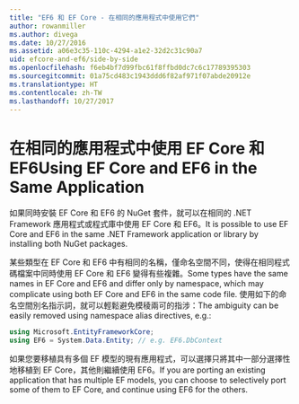 ```yaml
---
title: "EF6 和 EF Core - 在相同的應用程式中使用它們"
author: rowanmiller
ms.author: divega
ms.date: 10/27/2016
ms.assetid: a06e3c35-110c-4294-a1e2-32d2c31c90a7
uid: efcore-and-ef6/side-by-side
ms.openlocfilehash: f6eb4bf7d99fbc61f8ffbd0dc7c6c17789395303
ms.sourcegitcommit: 01a75cd483c1943ddd6f82af971f07abde20912e
ms.translationtype: HT
ms.contentlocale: zh-TW
ms.lasthandoff: 10/27/2017
---
```

# <a name="using-ef-core-and-ef6-in-the-same-application"></a><span data-ttu-id="f771c-102">在相同的應用程式中使用 EF Core 和 EF6</span><span class="sxs-lookup"><span data-stu-id="f771c-102">Using EF Core and EF6 in the Same Application</span></span>

<span data-ttu-id="f771c-103">如果同時安裝 EF Core 和 EF6 的 NuGet 套件，就可以在相同的 .NET Framework 應用程式或程式庫中使用 EF Core 和 EF6。</span><span class="sxs-lookup"><span data-stu-id="f771c-103">It is possible to use EF Core and EF6 in the same .NET Framework application or library by installing both NuGet packages.</span></span> 

<span data-ttu-id="f771c-104">某些類型在 EF Core 和 EF6 中有相同的名稱，僅命名空間不同，使得在相同程式碼檔案中同時使用 EF Core 和 EF6 變得有些複雜。</span><span class="sxs-lookup"><span data-stu-id="f771c-104">Some types have the same names in EF Core and EF6 and differ only by namespace, which may complicate using both EF Core and EF6 in the same code file.</span></span> <span data-ttu-id="f771c-105">使用如下的命名空間別名指示詞，就可以輕鬆避免模稜兩可的指涉：</span><span class="sxs-lookup"><span data-stu-id="f771c-105">The ambiguity can be easily removed using namespace alias directives, e.g.:</span></span>

``` csharp
using Microsoft.EntityFrameworkCore;
using EF6 = System.Data.Entity; // e.g. EF6.DbContext
```

<span data-ttu-id="f771c-106">如果您要移植具有多個 EF 模型的現有應用程式，可以選擇只將其中一部分選擇性地移植到 EF Core，其他則繼續使用 EF6。</span><span class="sxs-lookup"><span data-stu-id="f771c-106">If you are porting an existing application that has multiple EF models, you can choose to selectively port some of them to EF Core, and continue using EF6 for the others.</span></span>
